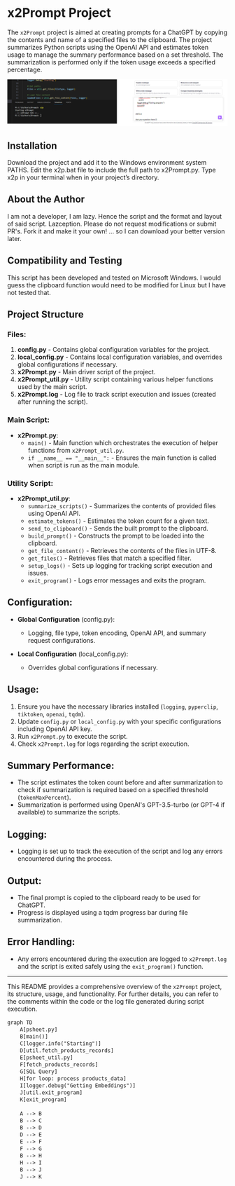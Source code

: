 # x2Prompt Project

The `x2Prompt` project is aimed at creating prompts for a ChatGPT by copying the contents and name of a specified files to the clipboard. The project summarizes Python scripts using the OpenAI API and estimates token usage to manage the summary performance based on a set threshold. The summarization is performed only if the token usage exceeds a specified percentage.

![Example Image](example.bmp)

## Installation
Download the project and add it to the Windows environment system PATHS.
Edit the x2p.bat file to include the full path to x2Prompt.py.
Type x2p in your terminal when in your project’s directory. 

## About the Author 
 I am not a developer, I am lazy. Hence the script and the format and layout of said script. Lazception.
 Please do not request modifications or submit PR's. Fork it and make it your own!
 ... so I can download your better version later.

## Compatibility and Testing
This script has been developed and tested on Microsoft Windows. I would guess the clipboard function would need to be modified for Linux but I have not
tested that.

## Project Structure

### Files:
1. **config.py** - Contains global configuration variables for the project.
2. **local_config.py** - Contains local configuration variables, and overrides global configurations if necessary.
3. **x2Prompt.py** - Main driver script of the project.
4. **x2Prompt_util.py** - Utility script containing various helper functions used by the main script.
5. **x2Prompt.log** - Log file to track script execution and issues (created after running the script).

### Main Script:
- **x2Prompt.py**:
  - `main()` - Main function which orchestrates the execution of helper functions from `x2Prompt_util.py`.
  - `if __name__ == "__main__":` - Ensures the main function is called when script is run as the main module.

### Utility Script:
- **x2Prompt_util.py**:
  - `summarize_scripts()` - Summarizes the contents of provided files using OpenAI API.
  - `estimate_tokens()` - Estimates the token count for a given text.
  - `send_to_clipboard()` - Sends the built prompt to the clipboard.
  - `build_prompt()` - Constructs the prompt to be loaded into the clipboard.
  - `get_file_content()` - Retrieves the contents of the files in UTF-8.
  - `get_files()` - Retrieves files that match a specified filter.
  - `setup_logs()` - Sets up logging for tracking script execution and issues.
  - `exit_program()` - Logs error messages and exits the program.

## Configuration:

- **Global Configuration** (config.py):
  - Logging, file type, token encoding, OpenAI API, and summary request configurations.

- **Local Configuration** (local_config.py):
  - Overrides global configurations if necessary.

## Usage:
1. Ensure you have the necessary libraries installed (`logging`, `pyperclip`, `tiktoken`, `openai`, `tqdm`).
2. Update `config.py` or `local_config.py` with your specific configurations including OpenAI API key.
3. Run `x2Prompt.py` to execute the script.
4. Check `x2Prompt.log` for logs regarding the script execution.

## Summary Performance:
- The script estimates the token count before and after summarization to check if summarization is required based on a specified threshold (`tokenMaxPercent`).
- Summarization is performed using OpenAI's GPT-3.5-turbo (or GPT-4 if available) to summarize the scripts.

## Logging:
- Logging is set up to track the execution of the script and log any errors encountered during the process.

## Output:
- The final prompt is copied to the clipboard ready to be used for ChatGPT.
- Progress is displayed using a tqdm progress bar during file summarization.

## Error Handling:
- Any errors encountered during the execution are logged to `x2Prompt.log` and the script is exited safely using the `exit_program()` function.

---

This README provides a comprehensive overview of the `x2Prompt` project, its structure, usage, and functionality. For further details, you can refer to the comments within the code or the log file generated during script execution.


```mermaid
graph TD
    A[psheet.py]
    B[main()]
    C[logger.info("Starting")]
    D[util.fetch_products_records]
    E[psheet_util.py]
    F[fetch_products_records]
    G[SQL Query]
    H[for loop: process products_data]
    I[logger.debug("Getting Embeddings")]
    J[util.exit_program]
    K[exit_program]

    A --> B
    B --> C
    B --> D
    D --> E
    E --> F
    F --> G
    B --> H
    H --> I
    B --> J
    J --> K
```
